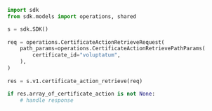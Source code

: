 <!-- Start SDK Example Usage -->
```python
import sdk
from sdk.models import operations, shared

s = sdk.SDK()
    
req = operations.CertificateActionRetrieveRequest(
    path_params=operations.CertificateActionRetrievePathParams(
        certificate_id="voluptatum",
    ),
)
    
res = s.v1.certificate_action_retrieve(req)

if res.array_of_certificate_action is not None:
    # handle response
```
<!-- End SDK Example Usage -->